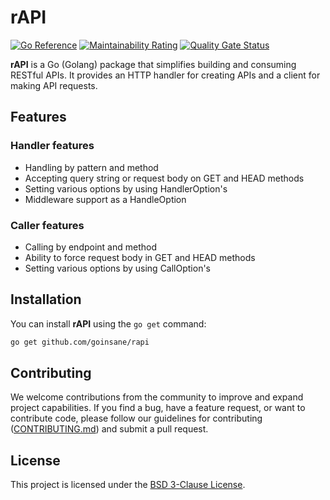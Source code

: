 # rAPI

[![Go Reference](https://pkg.go.dev/badge/github.com/goinsane/rapi.svg)](https://pkg.go.dev/github.com/goinsane/rapi)
[![Maintainability Rating](https://sonarcloud.io/api/project_badges/measure?project=goinsane_rapi&metric=sqale_rating)](https://sonarcloud.io/summary/new_code?id=goinsane_rapi)
[![Quality Gate Status](https://sonarcloud.io/api/project_badges/measure?project=goinsane_rapi&metric=alert_status)](https://sonarcloud.io/summary/new_code?id=goinsane_rapi)

**rAPI** is a Go (Golang) package that simplifies building and consuming RESTful APIs. It provides an HTTP handler for
creating APIs and a client for making API requests.

## Features

### Handler features

- Handling by pattern and method
- Accepting query string or request body on GET and HEAD methods
- Setting various options by using HandlerOption's
- Middleware support as a HandleOption

### Caller features

- Calling by endpoint and method
- Ability to force request body in GET and HEAD methods
- Setting various options by using CallOption's

## Installation

You can install **rAPI** using the `go get` command:

```sh
go get github.com/goinsane/rapi
```

## Contributing

We welcome contributions from the community to improve and expand project capabilities. If you find a bug, have a
feature request, or want to contribute code, please follow our guidelines for contributing
([CONTRIBUTING.md](CONTRIBUTING.md)) and submit a pull request.

## License

This project is licensed under the [BSD 3-Clause License](LICENSE).
